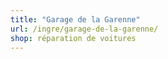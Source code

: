 ```yaml
---
title: "Garage de la Garenne"
url: /ingre/garage-de-la-garenne/
shop: réparation de voitures
---
```

